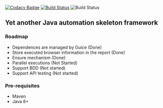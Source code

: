 [![Codacy Badge](https://api.codacy.com/project/badge/Grade/ed67de1ff5954ca5b1572ccfb2046814)](https://www.codacy.com/manual/npvinh140589/java-test-framework?utm_source=github.com&amp;utm_medium=referral&amp;utm_content=zarashima/java-test-framework&amp;utm_campaign=Badge_Grade)
[![Build Status](https://travis-ci.com/zarashima/java-test-framework.svg?branch=master)](https://travis-ci.com/zarashima/java-test-framework)
![Build Status](https://github.com/zarashima/java-test-framework/workflows/Build%20verify/badge.svg)

## Yet another Java automation skeleton framework

### Roadmap
* Dependences are managed by Guice (Done)
* Store executed browser information in the report (Done)
* Ensure mechanism (Done)
* Parallel executions (Not Started)
* Support BDD (Not started)
* Support API testing (Not started)

### Pre-requisites
* Maven
* Java 8+
